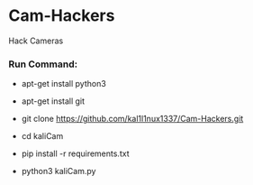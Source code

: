# Cam-Hackers

Hack Cameras

<h3> Run Command: </h3>

* apt-get install python3

* apt-get install git

* git clone https://github.com/kal1l1nux1337/Cam-Hackers.git

* cd kaliCam

* pip install -r requirements.txt

* python3 kaliCam.py
